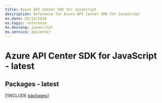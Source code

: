```yaml
---
title: Azure API Center SDK for JavaScript
description: Reference for Azure API Center SDK for JavaScript
ms.date: 03/14/2024
ms.topic: reference
ms.devlang: javascript
ms.service: apicenter
---
```

# Azure API Center SDK for JavaScript - latest
## Packages - latest
[!INCLUDE [packages](api-center-index.md)]